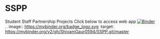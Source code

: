 # SSPP
Student Staff Partnership Projects
Click below to access web app
[![Binder](https://mybinder.org/badge_logo.svg)](https://mybinder.org/v2/gh/ShivamGaur0594/SSPP.git/master)
.. image:: https://mybinder.org/badge_logo.svg :target: https://mybinder.org/v2/gh/ShivamGaur0594/SSPP.git/master
